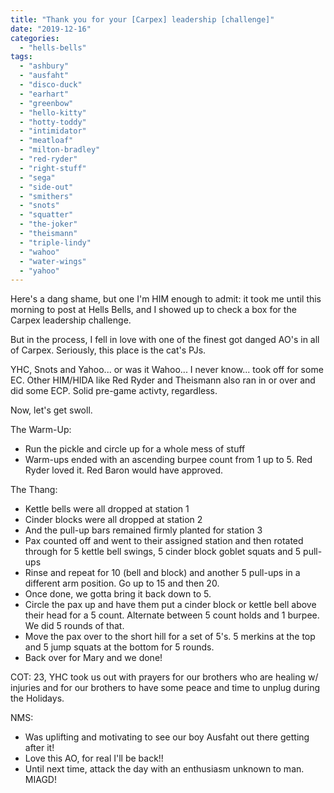 ```yaml
---
title: "Thank you for your [Carpex] leadership [challenge]"
date: "2019-12-16"
categories: 
  - "hells-bells"
tags: 
  - "ashbury"
  - "ausfaht"
  - "disco-duck"
  - "earhart"
  - "greenbow"
  - "hello-kitty"
  - "hotty-toddy"
  - "intimidator"
  - "meatloaf"
  - "milton-bradley"
  - "red-ryder"
  - "right-stuff"
  - "sega"
  - "side-out"
  - "smithers"
  - "snots"
  - "squatter"
  - "the-joker"
  - "theismann"
  - "triple-lindy"
  - "wahoo"
  - "water-wings"
  - "yahoo"
---
```


Here's a dang shame, but one I'm HIM enough to admit: it took me until this morning to post at Hells Bells, and I showed up to check a box for the Carpex leadership challenge.

But in the process, I fell in love with one of the finest got danged AO's in all of Carpex. Seriously, this place is the cat's PJs.

YHC, Snots and Yahoo... or was it Wahoo... I never know... took off for some EC. Other HIM/HIDA like Red Ryder and Theismann also ran in or over and did some ECP. Solid pre-game activty, regardless.

Now, let's get swoll.

The Warm-Up:

- Run the pickle and circle up for a whole mess of stuff
- Warm-ups ended with an ascending burpee count from 1 up to 5. Red Ryder loved it. Red Baron would have approved.

The Thang:

- Kettle bells were all dropped at station 1
- Cinder blocks were all dropped at station 2
- And the pull-up bars remained firmly planted for station 3
- Pax counted off and went to their assigned station and then rotated through for 5 kettle bell swings, 5 cinder block goblet squats and 5 pull-ups
- Rinse and repeat for 10 (bell and block) and another 5 pull-ups in a different arm position. Go up to 15 and then 20.
- Once done, we gotta bring it back down to 5.
- Circle the pax up and have them put a cinder block or kettle bell above their head for a 5 count. Alternate between 5 count holds and 1 burpee. We did 5 rounds of that.
- Move the pax over to the short hill for a set of 5's. 5 merkins at the top and 5 jump squats at the bottom for 5 rounds.
- Back over for Mary and we done!

COT: 23, YHC took us out with prayers for our brothers who are healing w/ injuries and for our brothers to have some peace and time to unplug during the Holidays.

NMS:

- Was uplifting and motivating to see our boy Ausfaht out there getting after it!
- Love this AO, for real I'll be back!!
- Until next time, attack the day with an enthusiasm unknown to man. MIAGD!
